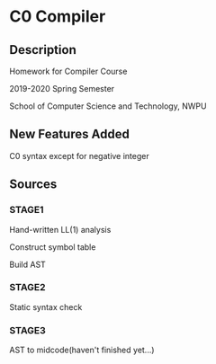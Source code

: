 # C0 Compiler

## Description
Homework for Compiler Course

2019-2020 Spring Semester

School of Computer Science and Technology, NWPU

## New Features Added
C0 syntax except for negative integer

## Sources
### STAGE1
Hand-written LL(1) analysis

Construct symbol table

Build AST

### STAGE2
Static syntax check

### STAGE3
AST to midcode(haven't finished yet...)

